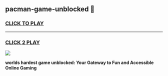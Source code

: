 
## pacman-game-unblocked 👋
<h3>
<a href="https://premium.freeplayer.one?title=pacman-game-unblocked&ref=14F">CLICK TO PLAY</a></h3>
<hr>

<h3>
<a href="https://premium.freeplayer.one?title=pacman-game-unblocked&ref=14F">CLICK 2 PLAY</a>
  
</h3>

<a href="https://premium.freeplayer.one?title=pacman-game-unblocked&ref=12F/"><img src="https://clearcache.store/games.png"></a>


**worlds hardest game unblocked: Your Gateway to Fun and Accessible Online Gaming**
